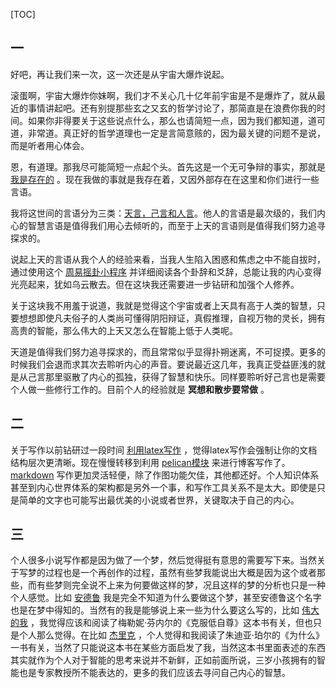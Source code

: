 [TOC]

## 一

好吧，再让我们来一次，这一次还是从宇宙大爆炸说起。

滚蛋啊，宇宙大爆炸你妹啊，我们才不关心几十亿年前宇宙是不是爆炸了，就从最近的事情讲起吧。还有别提那些玄之又玄的哲学讨论了，那简直是在浪费你我的时间。如果你非得要关于这些说点什么，那么也请简短一点，因为我们都知道，道可道，非常道。真正好的哲学道理也一定是言简意赅的，因为最关键的问题不是说，而是听者用心体会。

恩，有道理。那我尽可能简短一点起个头。首先这是一个无可争辩的事实，那就是 [我是存在的]({filename}writing/思想/我是存在的.md) 。现在我做的事就是我存在着，又因外部存在在这里和你们进行一些言语。

我将这世间的言语分为三类：[天言，己言和人言]({filename}writing/思想/天言，己言和人言.md)。他人的言语是最次级的，我们内心的智慧言语是值得我们用心去倾听的，而至于上天的言语则是值得我们努力追寻探求的。

说起上天的言语从我个人的经验来看，当我人生陷入困惑和焦虑之中不能自拔时，通过使用这个 [周易摇卦小程序]({filename}tools/周易摇卦小程序.md) 并详细阅读各个卦辞和爻辞，总能让我的内心变得光亮起来，犹如乌云散去。但在这块我还需要进一步钻研和加强个人修养。

关于这块我不用羞于说道，我就是觉得这个宇宙或者上天具有高于人类的智慧，只要想想即使凡夫俗子的人类尚可懂得阴阳辩证，真假推理，自视万物的灵长，拥有高贵的智能，那么伟大的上天又怎么在智能上低于人类呢。

天道是值得我们努力追寻探求的，而且常常似乎显得扑朔迷离，不可捉摸。更多的时候我们会退而求其次去聆听内心的声音。要说最近这几年，我真正受益匪浅的就是从己言那里驱散了内心的孤独，获得了智慧和快乐。同样要聆听好己言也是需要个人做一些修行工作的。目前个人的经验就是 **冥想和散步要常做** 。

## 二

关于写作以前钻研过一段时间 [利用latex写作](https://github.com/a358003542/xelatex-guide-book) ，觉得latex写作会强制让你的文档结构层次更清晰。现在慢慢转移到利用 [pelican模块]({filename}programming/python好伙伴/pelican模块.md) 来进行博客写作了。[markdown]({filename}others/markdown.md) 写作更加灵活轻便，除了作图功能欠佳，其他都还好。个人知识体系甚至到内心世界体系的架构都是另外一个事，和写作工具关系不是太大。即使是只是简单的文字也可能写出最优美的小说或者世界，关键取决于自己的内心。

## 三

个人很多小说写作都是因为做了一个梦，然后觉得挺有意思的需要写下来。当然关于写梦的过程也是一个再创作的过程，虽然有些梦我能说出大概是因为这个或者那些，而有些梦则完全说不上来为何要做这样的梦，况且这样的梦的分析也只是一种个人感觉。比如 [安德鲁]({filename}writing/小说/安德鲁.md) 我是完全不知道为什么要做这个梦，甚至安德鲁这个名字也是在梦中得知的。当然有的我是能够说上来一些为什么要这么写的，比如 [伟大的我]({filename}writing/小说/伟大的我.md) ，我觉得应该和阅读了梅勒妮·芬内尔的《克服低自尊》这本书有关，但也只是个人那么觉得。在比如 [杰里克]({filename}writing/小说/杰里克.md) ，个人觉得和我阅读了朱迪亚·珀尔的《为什么》一书有关，当然了只能说这本书在某些方面启发了我，当然这本书里面表述的东西其实就作为个人对于智能的思考来说并不新鲜，正如前面所说，三岁小孩拥有的智能也是专家教授所不能表达的，更多的我们应该去寻问自己内心的智慧。

